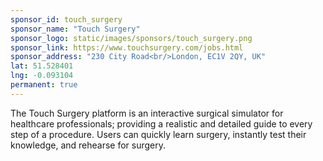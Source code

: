 ```yaml
---
sponsor_id: touch_surgery
sponsor_name: "Touch Surgery"
sponsor_logo: static/images/sponsors/touch_surgery.png
sponsor_link: https://www.touchsurgery.com/jobs.html
sponsor_address: "230 City Road<br/>London, EC1V 2QY, UK"
lat: 51.528401
lng: -0.093104
permanent: true
---
```

 The Touch Surgery platform is an interactive surgical simulator for healthcare professionals; providing a realistic and detailed guide to every step of a procedure. Users can quickly learn surgery, instantly test their knowledge, and rehearse for surgery.